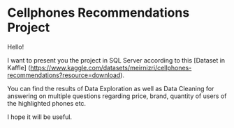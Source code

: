 # Cellphones Recommendations Project

Hello!

I want to present you the project in SQL Server according to this [Dataset in Kaffle] (https://www.kaggle.com/datasets/meirnizri/cellphones-recommendations?resource=download).

You can find the results of Data Exploration as well as Data Cleaning for answering on multiple questions regarding price, brand, quantity of users of the highlighted phones etc.

I hope it will be useful.
